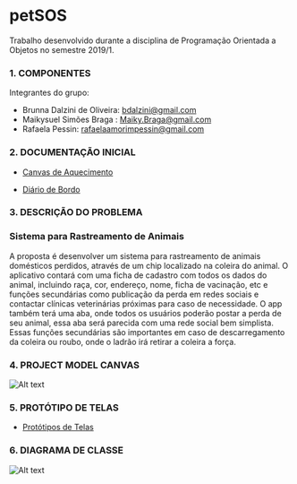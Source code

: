 # petSOS
Trabalho desenvolvido durante a disciplina de Programação Orientada a Objetos no semestre 2019/1.


### 1. COMPONENTES <br>
Integrantes do grupo:
* Brunna Dalzini de Oliveira: bdalzini@gmail.com <br>
* Maikysuel Simões Braga : Maiky.Braga@gmail.com <br>
* Rafaela Pessin: rafaelaamorimpessin@gmail.com <br>

### 2. DOCUMENTAÇÃO INICIAL <br>

* [Canvas de Aquecimento](https://docs.google.com/presentation/d/1dqixlyVd_Q4fs1I9Np_MCjCrg9seJaWzCX_ZSbCcXME/edit?usp=sharing)

* [Diário de Bordo](https://docs.google.com/spreadsheets/d/1GQgeG8aE4QZdur7803_o1_vOC_cvYXlDJjpYhBjP4yo/edit?usp=sharing)


### 3. DESCRIÇÃO DO PROBLEMA <br>

### Sistema para Rastreamento de Animais <br>
A proposta é desenvolver um sistema para rastreamento de animais domésticos perdidos, através de um chip localizado na coleira do animal. O aplicativo contará com uma ficha de cadastro com todos os dados do animal, incluindo raça, cor, endereço, nome, ficha de vacinação, etc e funções secundárias como publicação da perda em redes sociais e contactar clínicas veterinárias próximas para caso de necessidade. O app também terá uma aba, onde todos os usuários poderão postar a perda de seu animal, essa aba será parecida com uma rede social bem simplista. Essas funções secundárias são importantes em caso de descarregamento da coleira ou roubo, onde o ladrão irá retirar a coleira a força.

### 4. PROJECT MODEL CANVAS <br>

![Alt text](https://github.com/ykiam-dyolf/pets/blob/master/documentacao/pmcInicial.png)


### 5. PROTÓTIPO DE TELAS <br>
* [Protótipos de Telas](https://github.com/ykiam-dyolf/pets/blob/master/documentacao/prototipoTelasV2.pdf)

### 6. DIAGRAMA DE CLASSE <br>

![Alt text]()
